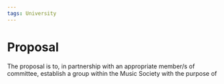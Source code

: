```yaml
---
tags: University
---
```

# Proposal
The proposal is to, in partnership with an appropriate member/s of committee, establish a group within the Music Society with the purpose of 